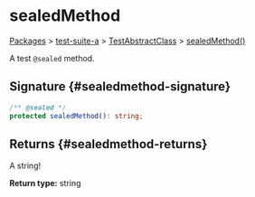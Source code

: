 # sealedMethod

[Packages](/) &gt; [test-suite-a](/test-suite-a/) &gt; [TestAbstractClass](/test-suite-a/testabstractclass-class/) &gt; [sealedMethod()](/test-suite-a/testabstractclass-class/sealedmethod-method)

A test `@sealed` method.

## Signature {#sealedmethod-signature}

```typescript
/** @sealed */
protected sealedMethod(): string;
```

## Returns {#sealedmethod-returns}

A string!

**Return type:** string
